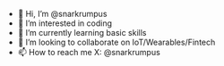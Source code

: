 - 👋 Hi, I’m @snarkrumpus
- 👀 I’m interested in coding
- 🌱 I’m currently learning basic skills
- 💞️ I’m looking to collaborate on IoT/Wearables/Fintech
- 📫 How to reach me X: @snarkrumpus

<!---
snarkrumpus/snarkrumpus is a ✨ special ✨ repository because its `README.md` (this file) appears on your GitHub profile.
You can click the Preview link to take a look at your changes.
--->
